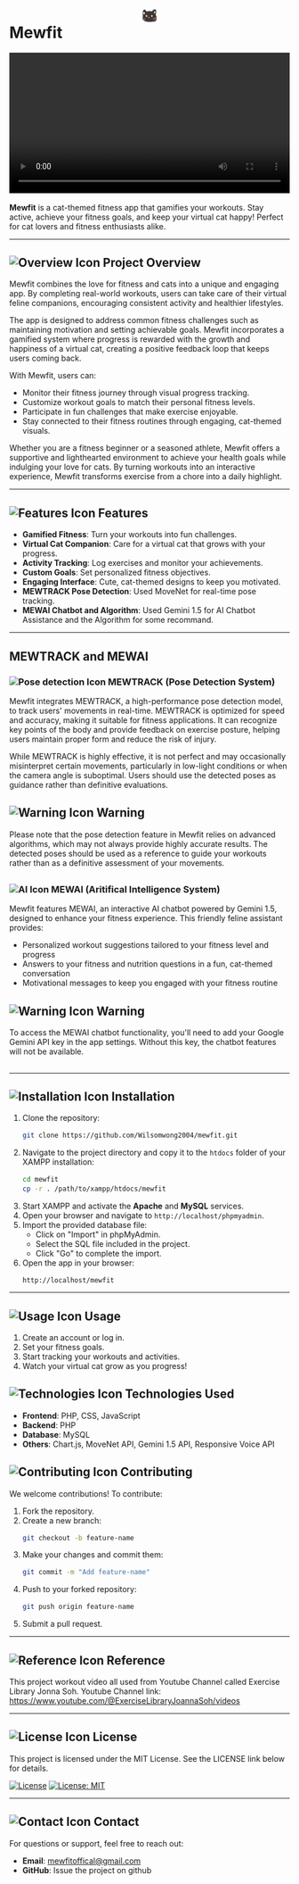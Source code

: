 # <img src="assets/icons/cat-logo-tabs.png" alt="Mewfit Icon" width="30" style="display: block; margin: auto;"> Mewfit

<video controls width="100%">
  <source src="https://github.com/Wilsomwong2004/Mewfit/raw/main/assets/demo/Screen%20Recording%202025-04-11%20203849.mp4" type="video/mp4">
  Your browser does not support the video tag.
</video>

**Mewfit** is a cat-themed fitness app that gamifies your workouts. Stay active, achieve your fitness goals, and keep your virtual cat happy! Perfect for cat lovers and fitness enthusiasts alike.

---

## <img src="https://img.icons8.com/?size=100&id=kNAXzKcSNxtX&format=png&color=000000" alt="Overview Icon" width="24"> Project Overview
Mewfit combines the love for fitness and cats into a unique and engaging app. By completing real-world workouts, users can take care of their virtual feline companions, encouraging consistent activity and healthier lifestyles. 

The app is designed to address common fitness challenges such as maintaining motivation and setting achievable goals. Mewfit incorporates a gamified system where progress is rewarded with the growth and happiness of a virtual cat, creating a positive feedback loop that keeps users coming back.

With Mewfit, users can:
- Monitor their fitness journey through visual progress tracking.
- Customize workout goals to match their personal fitness levels.
- Participate in fun challenges that make exercise enjoyable.
- Stay connected to their fitness routines through engaging, cat-themed visuals.

Whether you are a fitness beginner or a seasoned athlete, Mewfit offers a supportive and lighthearted environment to achieve your health goals while indulging your love for cats. By turning workouts into an interactive experience, Mewfit transforms exercise from a chore into a daily highlight.

---

## <img src="https://img.icons8.com/color/48/features-list.png" alt="Features Icon" width="24"> Features
- **Gamified Fitness**: Turn your workouts into fun challenges.
- **Virtual Cat Companion**: Care for a virtual cat that grows with your progress.
- **Activity Tracking**: Log exercises and monitor your achievements.
- **Custom Goals**: Set personalized fitness objectives.
- **Engaging Interface**: Cute, cat-themed designs to keep you motivated.
- **MEWTRACK Pose Detection**: Used MoveNet for real-time pose tracking.
- **MEWAI Chatbot and Algorithm**: Used Gemini 1.5 for AI Chatbot Assistance and the Algorithm for some recommand.

---

## MEWTRACK and MEWAI
### <img src="https://img.icons8.com/?size=100&id=0GsgN38nhCVH&format=png&color=000000" alt="Pose detection Icon" width="24"> MEWTRACK (Pose Detection System)
Mewfit integrates MEWTRACK, a high-performance pose detection model, to track users' movements in real-time. MEWTRACK is optimized for speed and accuracy, making it suitable for fitness applications. It can recognize key points of the body and provide feedback on exercise posture, helping users maintain proper form and reduce the risk of injury.

While MEWTRACK is highly effective, it is not perfect and may occasionally misinterpret certain movements, particularly in low-light conditions or when the camera angle is suboptimal. Users should use the detected poses as guidance rather than definitive evaluations.

## <img src="https://img.icons8.com/color/48/error--v1.png" alt="Warning Icon" width="24"> Warning
Please note that the pose detection feature in Mewfit relies on advanced algorithms, which may not always provide highly accurate results. The detected poses should be used as a reference to guide your workouts rather than as a definitive assessment of your movements.
##

### <img src="https://img.icons8.com/?size=100&id=eoxMN35Z6JKg&format=png&color=000000" alt="AI Icon" width="24"> MEWAI (Aritifical Intelligence System)
Mewfit features MEWAI, an interactive AI chatbot powered by Gemini 1.5, designed to enhance your fitness experience. This friendly feline assistant provides:
- Personalized workout suggestions tailored to your fitness level and progress
- Answers to your fitness and nutrition questions in a fun, cat-themed conversation
- Motivational messages to keep you engaged with your fitness routine

## <img src="https://img.icons8.com/color/48/error--v1.png" alt="Warning Icon" width="24"> Warning
To access the MEWAI chatbot functionality, you'll need to add your Google Gemini API key in the app settings. Without this key, the chatbot features will not be available.
##

---

## <img src="https://img.icons8.com/fluency/48/installing-updates.png" alt="Installation Icon" width="24"> Installation
1. Clone the repository:
   ```bash
   git clone https://github.com/Wilsomwong2004/mewfit.git
   ```
2. Navigate to the project directory and copy it to the `htdocs` folder of your XAMPP installation:
   ```bash
   cd mewfit
   cp -r . /path/to/xampp/htdocs/mewfit
   ```
3. Start XAMPP and activate the **Apache** and **MySQL** services.
4. Open your browser and navigate to `http://localhost/phpmyadmin`.
5. Import the provided database file:
   - Click on "Import" in phpMyAdmin.
   - Select the SQL file included in the project.
   - Click "Go" to complete the import.
6. Open the app in your browser:
   ```
   http://localhost/mewfit
   ```
---

## <img src="https://img.icons8.com/?size=100&id=21440&format=png&color=000000" alt="Usage Icon" width="24"> Usage
1. Create an account or log in.
2. Set your fitness goals.
3. Start tracking your workouts and activities.
4. Watch your virtual cat grow as you progress!

## <img src="https://img.icons8.com/?size=100&id=19294&format=png&color=000000" alt="Technologies Icon" width="24"> Technologies Used
- **Frontend**: PHP, CSS, JavaScript
- **Backend**: PHP
- **Database**: MySQL
- **Others**: Chart.js, MoveNet API, Gemini 1.5 API, Responsive Voice API


## <img src="https://img.icons8.com/color/48/git.png" alt="Contributing Icon" width="24"> Contributing
We welcome contributions! To contribute:
1. Fork the repository.
2. Create a new branch:
   ```bash
   git checkout -b feature-name
   ```
3. Make your changes and commit them:
   ```bash
   git commit -m "Add feature-name"
   ```
4. Push to your forked repository:
   ```bash
   git push origin feature-name
   ```
5. Submit a pull request.

---

## <img src="https://img.icons8.com/?size=100&id=nYLN7d17EZ3i&format=png&color=000000" alt="Reference Icon" width="24"> Reference
This project workout video all used from Youtube Channel called Exercise Library Jonna Soh.
Youtube Channel link: https://www.youtube.com/@ExerciseLibraryJoannaSoh/videos

---

## <img src="https://img.icons8.com/?size=100&id=I6CGhKSOwqrX&format=png&color=000000" alt="License Icon" width="24"> License
This project is licensed under the MIT License. See the LICENSE link below for details.

[![License](https://img.shields.io/badge/License-Apache%202.0-blue.svg)](https://opensource.org/licenses/Apache-2.0)
[![License: MIT](https://img.shields.io/badge/License-MIT-yellow.svg)](https://opensource.org/licenses/MIT)

---

## <img src="https://img.icons8.com/fluency/48/contacts.png" alt="Contact Icon" width="24"> Contact
For questions or support, feel free to reach out:
- **Email**: [mewfitoffical@gmail.com](mailto:mewfitoffical@gmail.com)
- **GitHub**: Issue the project on github


